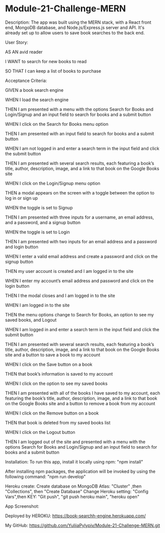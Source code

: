 # Module-21-Challenge-MERN

Description:
The app was built using the MERN stack, with a React front end, MongoDB database, and Node.js/Express.js server and API. It's already set up to allow users to save book searches to the back end.

User Story:

AS AN avid reader

I WANT to search for new books to read

SO THAT I can keep a list of books to purchase


Acceptance Criteria:

GIVEN a book search engine

WHEN I load the search engine

THEN I am presented with a menu with the options Search for Books and Login/Signup and an input field to search for books and a submit button

WHEN I click on the Search for Books menu option

THEN I am presented with an input field to search for books and a submit button

WHEN I am not logged in and enter a search term in the input field and click the submit button

THEN I am presented with several search results, each featuring a book’s title, author, description, image, and a link to that book on the Google Books site

WHEN I click on the Login/Signup menu option

THEN a modal appears on the screen with a toggle between the option to log in or sign up

WHEN the toggle is set to Signup

THEN I am presented with three inputs for a username, an email address, and a password, and a signup button

WHEN the toggle is set to Login

THEN I am presented with two inputs for an email address and a password and login button

WHEN I enter a valid email address and create a password and click on the signup button

THEN my user account is created and I am logged in to the site

WHEN I enter my account’s email address and password and click on the login button

THEN I the modal closes and I am logged in to the site

WHEN I am logged in to the site

THEN the menu options change to Search for Books, an option to see my saved books, and Logout

WHEN I am logged in and enter a search term in the input field and click the submit button

THEN I am presented with several search results, each featuring a book’s title, author, description, image, and a link to that book on the Google Books site and a 
button to save a book to my account

WHEN I click on the Save button on a book

THEN that book’s information is saved to my account

WHEN I click on the option to see my saved books

THEN I am presented with all of the books I have saved to my account, each featuring the book’s title, author, description, image, and a link to that book on the 
Google Books site and a button to remove a book from my account

WHEN I click on the Remove button on a book

THEN that book is deleted from my saved books list

WHEN I click on the Logout button

THEN I am logged out of the site and presented with a menu with the options Search for Books and Login/Signup and an input field to search for books and a submit 
button  

Installation:
To run this app, install it locally using npm:
"npm install"

After installing npm packages, the application will be invoked by using the following command:
"npm run develop"


Heroku create:
Create database on MongoDB Atlas: "Cluster" ,then "Collections", then "Create Database"
Change Heroku setting: "Config Vars",then KEY: "Git push", "git push heroku main", "heroku open"


App Screenshot:




Deployed by HEROKU: https://book-searchh-engine.herokuapp.com/


My GitHub: https://github.com/YuliiaPylypiv/Module-21-Challenge-MERN.git
